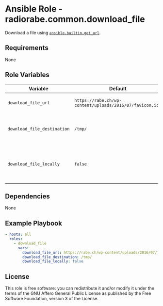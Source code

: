 # Ansible Role - radiorabe.common.download_file

Download a file using [`ansible.builtin.get_url`](https://docs.ansible.com/ansible/latest/collections/ansible/builtin/get_url_module.html).

## Requirements

None

## Role Variables

| Variable | Default | Description |
| -------- | ------- | ----------- |
| `download_file_url` | `https://rabe.ch/wp-content/uploads/2016/07/favicon.ico` | URL of file to be downloaded. |
| `download_file_destination` | `/tmp/` | Downloaded file detination path on remote host. |
| `download_file_locally` | `false` | Download file to Ansible host (127.0.0.1) instead of remote host. |

## Dependencies

None

## Example Playbook

```yaml
- hosts: all
  roles:
    - download_file
      vars:
        download_file_url: https://rabe.ch/wp-content/uploads/2016/07/favicon.ico
        download_file_destination: /tmp/
        download_file_locally: false
```

## License

This role is free software: you can redistribute it and/or modify it under the terms of the GNU Affero General Public License as published by the Free Software Foundation, version 3 of the License.

